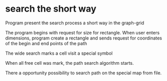 # search the short way

Program present the search process a short way in the graph-grid

The program begins with request for size for rectangle.
When user enters dimensions, program create a rectangle and sends request for coordinates of the begin and end points of the path

The wide search marks a cell visit a special symbol

When all free cell was mark, the path search algorithm starts.

There a opportunity possibility to search path on the special map from file.
